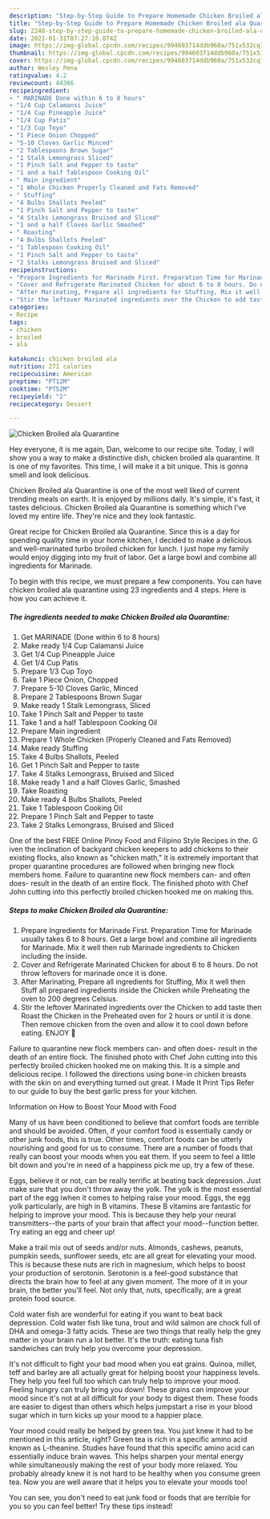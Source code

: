 ```yaml
---
description: "Step-by-Step Guide to Prepare Homemade Chicken Broiled ala Quarantine"
title: "Step-by-Step Guide to Prepare Homemade Chicken Broiled ala Quarantine"
slug: 2248-step-by-step-guide-to-prepare-homemade-chicken-broiled-ala-quarantine
date: 2021-01-31T07:27:10.874Z
image: https://img-global.cpcdn.com/recipes/994603714ddb960a/751x532cq70/chicken-broiled-ala-quarantine-recipe-main-photo.jpg
thumbnail: https://img-global.cpcdn.com/recipes/994603714ddb960a/751x532cq70/chicken-broiled-ala-quarantine-recipe-main-photo.jpg
cover: https://img-global.cpcdn.com/recipes/994603714ddb960a/751x532cq70/chicken-broiled-ala-quarantine-recipe-main-photo.jpg
author: Wesley Pena
ratingvalue: 4.2
reviewcount: 44366
recipeingredient:
- " MARINADE Done within 6 to 8 hours"
- "1/4 Cup Calamansi Juice"
- "1/4 Cup Pineapple Juice"
- "1/4 Cup Patis"
- "1/3 Cup Toyo"
- "1 Piece Onion Chopped"
- "5-10 Cloves Garlic Minced"
- "2 Tablespoons Brown Sugar"
- "1 Stalk Lemongrass Sliced"
- "1 Pinch Salt and Pepper to taste"
- "1 and a half Tablespoon Cooking Oil"
- " Main ingredient"
- "1 Whole Chicken Properly Cleaned and Fats Removed"
- " Stuffing"
- "4 Bulbs Shallots Peeled"
- "1 Pinch Salt and Pepper to taste"
- "4 Stalks Lemongrass Bruised and Sliced"
- "1 and a half Cloves Garlic Smashed"
- " Roasting"
- "4 Bulbs Shallots Peeled"
- "1 Tablespoon Cooking Oil"
- "1 Pinch Salt and Pepper to taste"
- "2 Stalks Lemongrass Bruised and Sliced"
recipeinstructions:
- "Prepare Ingredients for Marinade First. Preparation Time for Marinade usually takes 6 to 8 hours. Get a large bowl and combine all ingredients for Marinade. Mix it well then rub Marinade ingredients to Chicken including the inside."
- "Cover and Refrigerate Marinated Chicken for about 6 to 8 hours. Do not throw leftovers for marinade once it is done."
- "After Marinating, Prepare all ingredients for Stuffing, Mix it well then Stuff all prepared ingredients inside the Chicken while Preheating the oven to 200 degrees Celsius."
- "Stir the leftover Marinated ingredients over the Chicken to add taste then Roast the Chicken in the Preheated oven for 2 hours or until it is done. Then remove chicken from the oven and allow it to cool down before eating. ENJOY 🥰"
categories:
- Recipe
tags:
- chicken
- broiled
- ala

katakunci: chicken broiled ala 
nutrition: 271 calories
recipecuisine: American
preptime: "PT12M"
cooktime: "PT52M"
recipeyield: "2"
recipecategory: Dessert

---
```



![Chicken Broiled ala Quarantine](https://img-global.cpcdn.com/recipes/994603714ddb960a/751x532cq70/chicken-broiled-ala-quarantine-recipe-main-photo.jpg)

Hey everyone, it is me again, Dan, welcome to our recipe site. Today, I will show you a way to make a distinctive dish, chicken broiled ala quarantine. It is one of my favorites. This time, I will make it a bit unique. This is gonna smell and look delicious.

Chicken Broiled ala Quarantine is one of the most well liked of current trending meals on earth. It is enjoyed by millions daily. It's simple, it's fast, it tastes delicious. Chicken Broiled ala Quarantine is something which I've loved my entire life. They're nice and they look fantastic.

Great recipe for Chicken Broiled ala Quarantine. Since this is a day for spending quality time in your home kitchen, I decided to make a delicious and well-marinated turbo broiled chicken for lunch. I just hope my family would enjoy digging into my fruit of labor. Get a large bowl and combine all ingredients for Marinade.


To begin with this recipe, we must prepare a few components. You can have chicken broiled ala quarantine using 23 ingredients and 4 steps. Here is how you can achieve it.

<!--inarticleads1-->

##### The ingredients needed to make Chicken Broiled ala Quarantine:

1. Get  MARINADE (Done within 6 to 8 hours)
1. Make ready 1/4 Cup Calamansi Juice
1. Get 1/4 Cup Pineapple Juice
1. Get 1/4 Cup Patis
1. Prepare 1/3 Cup Toyo
1. Take 1 Piece Onion, Chopped
1. Prepare 5-10 Cloves Garlic, Minced
1. Prepare 2 Tablespoons Brown Sugar
1. Make ready 1 Stalk Lemongrass, Sliced
1. Take 1 Pinch Salt and Pepper to taste
1. Take 1 and a half Tablespoon Cooking Oil
1. Prepare  Main ingredient
1. Prepare 1 Whole Chicken (Properly Cleaned and Fats Removed)
1. Make ready  Stuffing
1. Take 4 Bulbs Shallots, Peeled
1. Get 1 Pinch Salt and Pepper to taste
1. Take 4 Stalks Lemongrass, Bruised and Sliced
1. Make ready 1 and a half Cloves Garlic, Smashed
1. Take  Roasting
1. Make ready 4 Bulbs Shallots, Peeled
1. Take 1 Tablespoon Cooking Oil
1. Prepare 1 Pinch Salt and Pepper to taste
1. Take 2 Stalks Lemongrass, Bruised and Sliced


One of the best FREE Online Pinoy Food and Filipino Style Recipes in the. G iven the inclination of backyard chicken keepers to add chickens to their existing flocks, also known as &#34;chicken math,&#34; it is extremely important that proper quarantine procedures are followed when bringing new flock members home. Failure to quarantine new flock members can- and often does- result in the death of an entire flock. The finished photo with Chef John cutting into this perfectly broiled chicken hooked me on making this. 

<!--inarticleads2-->

##### Steps to make Chicken Broiled ala Quarantine:

1. Prepare Ingredients for Marinade First. Preparation Time for Marinade usually takes 6 to 8 hours. Get a large bowl and combine all ingredients for Marinade. Mix it well then rub Marinade ingredients to Chicken including the inside.
1. Cover and Refrigerate Marinated Chicken for about 6 to 8 hours. Do not throw leftovers for marinade once it is done.
1. After Marinating, Prepare all ingredients for Stuffing, Mix it well then Stuff all prepared ingredients inside the Chicken while Preheating the oven to 200 degrees Celsius.
1. Stir the leftover Marinated ingredients over the Chicken to add taste then Roast the Chicken in the Preheated oven for 2 hours or until it is done. Then remove chicken from the oven and allow it to cool down before eating. ENJOY 🥰


Failure to quarantine new flock members can- and often does- result in the death of an entire flock. The finished photo with Chef John cutting into this perfectly broiled chicken hooked me on making this. It is a simple and delicious recipe. I followed the directions using bone-in chicken breasts with the skin on and everything turned out great. I Made It Print Tips Refer to our guide to buy the best garlic press for your kitchen. 

Information on How to Boost Your Mood with Food


Many of us have been conditioned to believe that comfort foods are terrible and should be avoided. Often, if your comfort food is essentially candy or other junk foods, this is true. Other times, comfort foods can be utterly nourishing and good for us to consume. There are a number of foods that really can boost your moods when you eat them. If you seem to feel a little bit down and you're in need of a happiness pick me up, try a few of these.

Eggs, believe it or not, can be really terrific at beating back depression. Just make sure that you don't throw away the yolk. The yolk is the most essential part of the egg iwhen it comes to helping raise your mood. Eggs, the egg yolk particularly, are high in B vitamins. These B vitamins are fantastic for helping to improve your mood. This is because they help your neural transmitters--the parts of your brain that affect your mood--function better. Try eating an egg and cheer up!

Make a trail mix out of seeds and/or nuts. Almonds, cashews, peanuts, pumpkin seeds, sunflower seeds, etc are all great for elevating your mood. This is because these nuts are rich in magnesium, which helps to boost your production of serotonin. Serotonin is a feel-good substance that directs the brain how to feel at any given moment. The more of it in your brain, the better you'll feel. Not only that, nuts, specifically, are a great protein food source.

Cold water fish are wonderful for eating if you want to beat back depression. Cold water fish like tuna, trout and wild salmon are chock full of DHA and omega-3 fatty acids. These are two things that really help the grey matter in your brain run a lot better. It's the truth: eating tuna fish sandwiches can truly help you overcome your depression. 

It's not difficult to fight your bad mood when you eat grains. Quinoa, millet, teff and barley are all actually great for helping boost your happiness levels. They help you feel full too which can truly help to improve your mood. Feeling hungry can truly bring you down! These grains can improve your mood since it's not at all difficult for your body to digest them. These foods are easier to digest than others which helps jumpstart a rise in your blood sugar which in turn kicks up your mood to a happier place.

Your mood could really be helped by green tea. You just knew it had to be mentioned in this article, right? Green tea is rich in a specific amino acid known as L-theanine. Studies have found that this specific amino acid can essentially induce brain waves. This helps sharpen your mental energy while simultaneously making the rest of your body more relaxed. You probably already knew it is not hard to be healthy when you consume green tea. Now you are well aware that it helps you to elevate your moods too!

You can see, you don't need to eat junk food or foods that are terrible for you so you can feel better! Try  these tips  instead!

